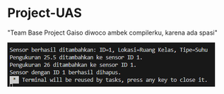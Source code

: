 # Project-UAS

"Team Base Project Gaiso diwoco ambek compilerku, karena ada spasi"

![alt text](image.png)